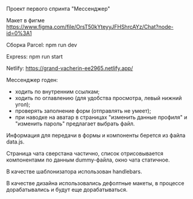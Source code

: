 Проект первого спринта "Мессенджер"

Макет в фигме https://www.figma.com/file/OrsT50kYteyyJFHShrcAYz/Chat?node-id=0%3A1

Сборка Parcel: npm run dev

Express: npm run start

Netlify: https://grand-vacherin-ee2965.netlify.app/


Мессенджер годен:
- ходить по внутренним ссылкам;
- ходить по оглавлению (для удобства просмотра, левый нижний угол);
- проверять заполнение форм (отправлять не умеет);
- при наводке на аватар в страницах "изменить данные профиля" и "изменить пароль" предлагает выбрать файл. 

Информация для передачи в формы и компоненты берется из файла data.js.

Страница чата сверстана частично, список отрисовывается компонентами по данным dummy-файла, окно чата статичное.

В качестве шаблонизатора использован handlebars.

В качестве дизайна использовались дефолтные макеты, в процессе дорабатывались и будут еще дорабатываться.


